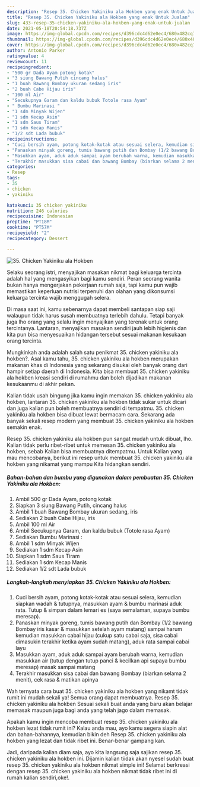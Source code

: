 ```yaml
---
description: "Resep 35. Chicken Yakiniku ala Hokben yang enak Untuk Jualan"
title: "Resep 35. Chicken Yakiniku ala Hokben yang enak Untuk Jualan"
slug: 433-resep-35-chicken-yakiniku-ala-hokben-yang-enak-untuk-jualan
date: 2021-05-18T20:54:18.737Z
image: https://img-global.cpcdn.com/recipes/d396cdc4d62e0ec4/680x482cq70/35-chicken-yakiniku-ala-hokben-foto-resep-utama.jpg
thumbnail: https://img-global.cpcdn.com/recipes/d396cdc4d62e0ec4/680x482cq70/35-chicken-yakiniku-ala-hokben-foto-resep-utama.jpg
cover: https://img-global.cpcdn.com/recipes/d396cdc4d62e0ec4/680x482cq70/35-chicken-yakiniku-ala-hokben-foto-resep-utama.jpg
author: Antonio Parker
ratingvalue: 4
reviewcount: 11
recipeingredient:
- "500 gr Dada Ayam potong kotak"
- "3 siung Bawang Putih cincang halus"
- "1 buah Bawang Bombay ukuran sedang iris"
- "2 buah Cabe Hijau iris"
- "100 ml Air"
- "Secukupnya Garam dan kaldu bubuk Totole rasa Ayam"
- " Bumbu Marinasi "
- "1 sdm Minyak Wijen"
- "1 sdm Kecap Asin"
- "1 sdm Saus Tiram"
- "1 sdm Kecap Manis"
- "1/2 sdt Lada bubuk"
recipeinstructions:
- "Cuci bersih ayam, potong kotak-kotak atau sesuai selera, kemudian siapkan wadah &amp; tutupnya, masukkan ayam &amp; bumbu marinasi aduk rata. Tutup &amp; simpan dalam lemari es (saya semalaman, supaya bumbu meresap)."
- "Panaskan minyak goreng, tumis bawang putih dan Bombay (1/2 bawang Bombay iris kasar &amp; masukkan setelah ayam matang) sampai harum kemudian masukkan cabai hijau (cukup satu cabai saja, sisa cabai dimasukin terakhir ketika ayam sudah matang), aduk rata sampai cabai layu"
- "Masukkan ayam, aduk aduk sampai ayam berubah warna, kemudian masukkan air (tutup dengan tutup panci &amp; kecilkan api supaya bumbu meresap) masak sampai matang"
- "Terakhir masukkan sisa cabai dan bawang Bombay (biarkan selama 2 menit), cek rasa &amp; matikan apinya"
categories:
- Resep
tags:
- 35
- chicken
- yakiniku

katakunci: 35 chicken yakiniku 
nutrition: 246 calories
recipecuisine: Indonesian
preptime: "PT18M"
cooktime: "PT57M"
recipeyield: "2"
recipecategory: Dessert

---
```



![35. Chicken Yakiniku ala Hokben](https://img-global.cpcdn.com/recipes/d396cdc4d62e0ec4/680x482cq70/35-chicken-yakiniku-ala-hokben-foto-resep-utama.jpg)

Selaku seorang istri, menyajikan masakan nikmat bagi keluarga tercinta adalah hal yang mengasyikan bagi kamu sendiri. Peran seorang  wanita bukan hanya mengerjakan pekerjaan rumah saja, tapi kamu pun wajib memastikan keperluan nutrisi terpenuhi dan olahan yang dikonsumsi keluarga tercinta wajib menggugah selera.

Di masa  saat ini, kamu sebenarnya dapat membeli santapan siap saji walaupun tidak harus susah membuatnya terlebih dahulu. Tetapi banyak juga lho orang yang selalu ingin menyajikan yang terenak untuk orang tercintanya. Lantaran, menyajikan masakan sendiri jauh lebih higienis dan kita pun bisa menyesuaikan hidangan tersebut sesuai makanan kesukaan orang tercinta. 



Mungkinkah anda adalah salah satu penikmat 35. chicken yakiniku ala hokben?. Asal kamu tahu, 35. chicken yakiniku ala hokben merupakan makanan khas di Indonesia yang sekarang disukai oleh banyak orang dari hampir setiap daerah di Indonesia. Kita bisa membuat 35. chicken yakiniku ala hokben kreasi sendiri di rumahmu dan boleh dijadikan makanan kesukaanmu di akhir pekan.

Kalian tidak usah bingung jika kamu ingin memakan 35. chicken yakiniku ala hokben, lantaran 35. chicken yakiniku ala hokben tidak sukar untuk dicari dan juga kalian pun boleh membuatnya sendiri di tempatmu. 35. chicken yakiniku ala hokben bisa dibuat lewat bermacam cara. Sekarang ada banyak sekali resep modern yang membuat 35. chicken yakiniku ala hokben semakin enak.

Resep 35. chicken yakiniku ala hokben pun sangat mudah untuk dibuat, lho. Kalian tidak perlu ribet-ribet untuk memesan 35. chicken yakiniku ala hokben, sebab Kalian bisa membuatnya ditempatmu. Untuk Kalian yang mau mencobanya, berikut ini resep untuk membuat 35. chicken yakiniku ala hokben yang nikamat yang mampu Kita hidangkan sendiri.

<!--inarticleads1-->

##### Bahan-bahan dan bumbu yang digunakan dalam pembuatan 35. Chicken Yakiniku ala Hokben:

1. Ambil 500 gr Dada Ayam, potong kotak
1. Siapkan 3 siung Bawang Putih, cincang halus
1. Ambil 1 buah Bawang Bombay ukuran sedang, iris
1. Sediakan 2 buah Cabe Hijau, iris
1. Ambil 100 ml Air
1. Ambil Secukupnya Garam, dan kaldu bubuk (Totole rasa Ayam)
1. Sediakan  Bumbu Marinasi :
1. Ambil 1 sdm Minyak Wijen
1. Sediakan 1 sdm Kecap Asin
1. Siapkan 1 sdm Saus Tiram
1. Sediakan 1 sdm Kecap Manis
1. Sediakan 1/2 sdt Lada bubuk




<!--inarticleads2-->

##### Langkah-langkah menyiapkan 35. Chicken Yakiniku ala Hokben:

1. Cuci bersih ayam, potong kotak-kotak atau sesuai selera, kemudian siapkan wadah &amp; tutupnya, masukkan ayam &amp; bumbu marinasi aduk rata. Tutup &amp; simpan dalam lemari es (saya semalaman, supaya bumbu meresap).
1. Panaskan minyak goreng, tumis bawang putih dan Bombay (1/2 bawang Bombay iris kasar &amp; masukkan setelah ayam matang) sampai harum kemudian masukkan cabai hijau (cukup satu cabai saja, sisa cabai dimasukin terakhir ketika ayam sudah matang), aduk rata sampai cabai layu
1. Masukkan ayam, aduk aduk sampai ayam berubah warna, kemudian masukkan air (tutup dengan tutup panci &amp; kecilkan api supaya bumbu meresap) masak sampai matang
1. Terakhir masukkan sisa cabai dan bawang Bombay (biarkan selama 2 menit), cek rasa &amp; matikan apinya




Wah ternyata cara buat 35. chicken yakiniku ala hokben yang nikamt tidak rumit ini mudah sekali ya! Semua orang dapat membuatnya. Resep 35. chicken yakiniku ala hokben Sesuai sekali buat anda yang baru akan belajar memasak maupun juga bagi anda yang telah jago dalam memasak.

Apakah kamu ingin mencoba membuat resep 35. chicken yakiniku ala hokben lezat tidak rumit ini? Kalau anda mau, ayo kamu segera siapin alat dan bahan-bahannya, kemudian bikin deh Resep 35. chicken yakiniku ala hokben yang lezat dan tidak ribet ini. Benar-benar gampang kan. 

Jadi, daripada kalian diam saja, ayo kita langsung saja sajikan resep 35. chicken yakiniku ala hokben ini. Dijamin kalian tiidak akan nyesel sudah buat resep 35. chicken yakiniku ala hokben nikmat simple ini! Selamat berkreasi dengan resep 35. chicken yakiniku ala hokben nikmat tidak ribet ini di rumah kalian sendiri,oke!.

